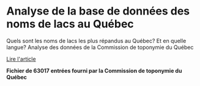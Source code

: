 # Analyse de la base de données des noms de lacs au Québec

Quels sont les noms de lacs les plus répandus au Québec? Et en quelle langue? Analyse des données de la Commission de toponymie du Québec 

[Lire l'article](http://www.ledevoir.com/societe/actualites-en-societe/503020/si-certains-noms-de-lac-manquent-cruellement-de-poesie-d-autres-ont-souffert-du-colonialisme)

**Fichier de 63017 entrées fourni par la Commission de toponymie du Québec**